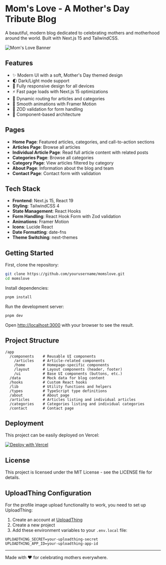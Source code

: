 # Mom's Love - A Mother's Day Tribute Blog

A beautiful, modern blog dedicated to celebrating mothers and motherhood around the world. Built with Next.js 15 and TailwindCSS.

![Mom's Love Banner](public/images/readme-banner.png)

## Features

- ✨ Modern UI with a soft, Mother's Day themed design
- 🌓 Dark/Light mode support
- 📱 Fully responsive design for all devices
- ⚡ Fast page loads with Next.js 15 optimizations
- 🔄 Dynamic routing for articles and categories
- 💅 Smooth animations with Framer Motion
- 📝 ZOD validation for form handling
- 🧩 Component-based architecture

## Pages

- **Home Page**: Featured articles, categories, and call-to-action sections
- **Articles Page**: Browse all articles
- **Individual Article Page**: Read full article content with related posts
- **Categories Page**: Browse all categories
- **Category Page**: View articles filtered by category
- **About Page**: Information about the blog and team
- **Contact Page**: Contact form with validation

## Tech Stack

- **Frontend**: Next.js 15, React 19
- **Styling**: TailwindCSS 4
- **State Management**: React Hooks
- **Form Handling**: React Hook Form with Zod validation
- **Animations**: Framer Motion
- **Icons**: Lucide React
- **Date Formatting**: date-fns
- **Theme Switching**: next-themes

## Getting Started

First, clone the repository:

```bash
git clone https://github.com/yourusername/momslove.git
cd momslove
```

Install dependencies:

```bash
pnpm install
```

Run the development server:

```bash
pnpm dev
```

Open [http://localhost:3000](http://localhost:3000) with your browser to see the result.

## Project Structure

```
/app
  /components    # Reusable UI components
    /articles    # Article-related components
    /home        # Homepage-specific components
    /layout      # Layout components (header, footer)
    /ui          # Base UI components (buttons, etc.)
  /data          # Mock data for blog content
  /hooks         # Custom React hooks
  /lib           # Utility functions and helpers
  /types         # TypeScript type definitions
  /about         # About page
  /articles      # Articles listing and individual articles
  /categories    # Categories listing and individual categories
  /contact       # Contact page
```

## Deployment

This project can be easily deployed on Vercel:

[![Deploy with Vercel](https://vercel.com/button)](https://vercel.com/new/clone?repository-url=https://github.com/yourusername/momslove)

## License

This project is licensed under the MIT License - see the LICENSE file for details.

## UploadThing Configuration

For the profile image upload functionality to work, you need to set up UploadThing:

1. Create an account at [UploadThing](https://uploadthing.com/)
2. Create a new project
3. Add these environment variables to your `.env.local` file:
```
UPLOADTHING_SECRET=your-uploadthing-secret
UPLOADTHING_APP_ID=your-uploadthing-app-id
```

---

Made with ❤️ for celebrating mothers everywhere.
